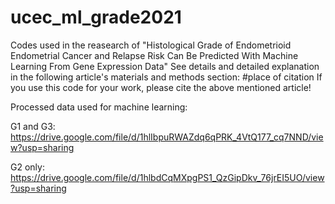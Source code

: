 # ucec_ml_grade2021
Codes used in the reasearch of "Histological Grade of Endometrioid Endometrial Cancer and Relapse Risk Can Be Predicted With Machine Learning From Gene Expression Data"
See details and detailed explanation in the following article's materials and methods section:
#place of citation
If you use this code for your work, please cite the above mentioned article!

Processed data used for machine learning:

G1 and G3: https://drive.google.com/file/d/1hlIbpuRWAZdq6qPRK_4VtQ177_cq7NND/view?usp=sharing

G2 only: https://drive.google.com/file/d/1hlbdCqMXpgPS1_QzGipDkv_76jrEI5UO/view?usp=sharing

